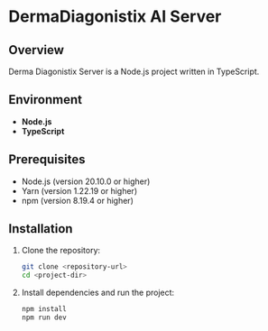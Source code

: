 # DermaDiagonistix AI Server

## Overview
Derma Diagonistix Server is a Node.js project written in TypeScript.

## Environment
- **Node.js**
- **TypeScript**

## Prerequisites
- Node.js (version 20.10.0 or higher)
- Yarn (version 1.22.19 or higher)
- npm (version 8.19.4 or higher)

## Installation

1. Clone the repository:
   ```sh
   git clone <repository-url>
   cd <project-dir>

2. Install dependencies and run the project:
   ```sh
   npm install
   npm run dev